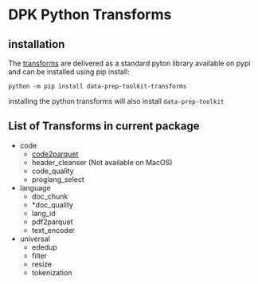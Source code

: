 # DPK Python Transforms

## installation

The [transforms](https://github.com/IBM/data-prep-kit/blob/dev/transforms/README.md) are delivered as a standard pyton library available on pypi and can be installed using pip install:

`python -m pip install data-prep-toolkit-transforms`

installing the python transforms will also install  `data-prep-toolkit`

## List of Transforms in current package

* code
    * [code2parquet](https://github.com/IBM/data-prep-kit/blob/dev/transforms/code/code2parquet/python/README.md)
    * header_cleanser (Not available on MacOS)
    * code_quality
    * proglang_select
* language
    * doc_chunk
	* *doc_quality
	* lang_id
	* pdf2parquet
	* text_encoder
* universal
    * ededup
	* filter
	* resize
	* tokenization




 
